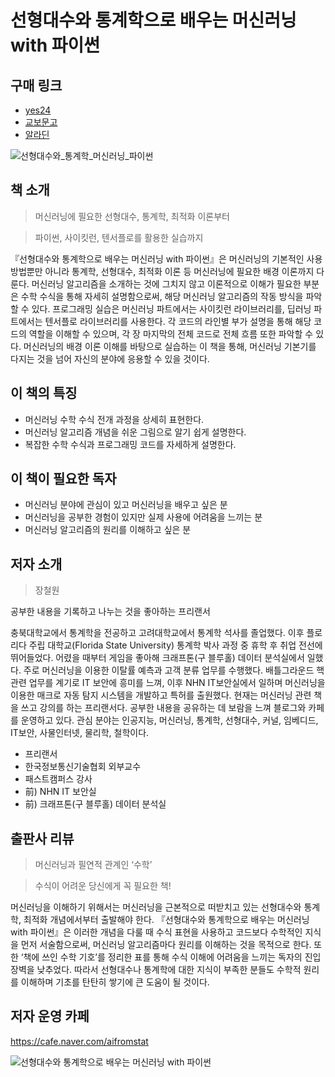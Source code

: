 # 선형대수와 통계학으로 배우는 머신러닝 with 파이썬

## 구매 링크

- [yes24](http://www.yes24.com/Product/Goods/97032765)
- [교보문고](http://www.kyobobook.co.kr/product/detailViewKor.laf?ejkGb=KOR&mallGb=KOR&barcode=9791165920395&orderClick=LAG&Kc=)
- [알라딘](https://www.aladin.co.kr/shop/wproduct.aspx?ItemId=262038358)

![선형대수와_통계학_머신러닝_파이썬](https://user-images.githubusercontent.com/21074282/105607749-043d8780-5de4-11eb-8811-73d80cf8f3e5.jpg)

## 책 소개
> 머신러닝에 필요한 선형대수, 통계학, 최적화 이론부터

> 파이썬, 사이킷런, 텐서플로를 활용한 실습까지

『선형대수와 통계학으로 배우는 머신러닝 with 파이썬』은 머신러닝의 기본적인 사용 방법뿐만 아니라 통계학, 선형대수, 최적화 이론 등 머신러닝에 필요한 배경 이론까지 다룬다. 머신러닝 알고리즘을 소개하는 것에 그치지 않고 이론적으로 이해가 필요한 부분은 수학 수식을 통해 자세히 설명함으로써, 해당 머신러닝 알고리즘의 작동 방식을 파악할 수 있다.
프로그래밍 실습은 머신러닝 파트에서는 사이킷런 라이브러리를, 딥러닝 파트에서는 텐서플로 라이브러리를 사용한다. 각 코드의 라인별 부가 설명을 통해 해당 코드의 역할을 이해할 수 있으며, 각 장 마지막의 전체 코드로 전체 흐름 또한 파악할 수 있다.
머신러닝의 배경 이론 이해를 바탕으로 실습하는 이 책을 통해, 머신러닝 기본기를 다지는 것을 넘어 자신의 분야에 응용할 수 있을 것이다.

## 이 책의 특징
- 머신러닝 수학 수식 전개 과정을 상세히 표현한다.
- 머신러닝 알고리즘 개념을 쉬운 그림으로 알기 쉽게 설명한다.
- 복잡한 수학 수식과 프로그래밍 코드를 자세하게 설명한다.

## 이 책이 필요한 독자
- 머신러닝 분야에 관심이 있고 머신러닝을 배우고 싶은 분
- 머신러닝을 공부한 경험이 있지만 실제 사용에 어려움을 느끼는 분
- 머신러닝 알고리즘의 원리를 이해하고 싶은 분

## 저자 소개
> 장철원

공부한 내용을 기록하고 나누는 것을 좋아하는 프리랜서

충북대학교에서 통계학을 전공하고 고려대학교에서 통계학 석사를 졸업했다. 이후 플로리다 주립 대학교(Florida State University) 통계학 박사 과정 중 휴학 후 취업 전선에 뛰어들었다. 어렸을 때부터 게임을 좋아해 크래프톤(구 블루홀) 데이터 분석실에서 일했다. 주로 머신러닝을 이용한 이탈률 예측과 고객 분류 업무를 수행했다. 배틀그라운드 핵 관련 업무를 계기로 IT 보안에 흥미를 느껴, 이후 NHN IT보안실에서 일하며 머신러닝을 이용한 매크로 자동 탐지 시스템을 개발하고 특허를 출원했다. 현재는 머신러닝 관련 책을 쓰고 강의를 하는 프리랜서다. 공부한 내용을 공유하는 데 보람을 느껴 블로그와 카페를 운영하고 있다. 관심 분야는 인공지능, 머신러닝, 통계학, 선형대수, 커널, 임베디드, IT보안, 사물인터넷, 물리학, 철학이다.

- 프리랜서
- 한국정보통신기술협회 외부교수
- 패스트캠퍼스 강사
- 前) NHN IT 보안실
- 前) 크래프톤(구 블루홀) 데이터 분석실

## 출판사 리뷰
> 머신러닝과 필연적 관계인 ‘수학’

> 수식이 어려운 당신에게 꼭 필요한 책!

머신러닝을 이해하기 위해서는 머신러닝을 근본적으로 떠받치고 있는 선형대수와 통계학, 최적화 개념에서부터 출발해야 한다. 『선형대수와 통계학으로 배우는 머신러닝 with 파이썬』은 이러한 개념을 다룰 때 수식 표현을 사용하고 코드보다 수학적인 지식을 먼저 서술함으로써, 머신러닝 알고리즘마다 원리를 이해하는 것을 목적으로 한다. 또한 ‘책에 쓰인 수학 기호’를 정리한 표를 통해 수식 이해에 어려움을 느끼는 독자의 진입 장벽을 낮추었다. 따라서 선형대수나 통계학에 대한 지식이 부족한 분들도 수학적 원리를 이해하며 기초를 탄탄히 쌓기에 큰 도움이 될 것이다.

## 저자 운영 카페
https://cafe.naver.com/aifromstat

![선형대수와 통계학으로 배우는 머신러닝 with 파이썬](https://user-images.githubusercontent.com/21074282/105607959-6a2a0f00-5de4-11eb-827c-b08e197ab7f4.jpg)
